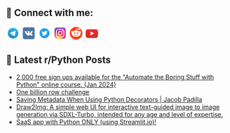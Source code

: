 ## 🔎 Connect with me:
[<img src="https://github.com/bullbesh/bullbesh/blob/main/images/Telegram.png" width="32" height="32" />](https://t.me/bullbesh)
[<img src="https://github.com/bullbesh/bullbesh/blob/main/images/VK.png" width="32" height="32" />](https://vk.com/bullbesh)
[<img src="https://github.com/bullbesh/bullbesh/blob/main/images/Twitter.png" width="32" height="32" />](https://twitter.com/bullbesh1)
[<img src="https://github.com/bullbesh/bullbesh/blob/main/images/Instagram.png" width="32" height="32" />](https://www.instagram.com/bullbesh)
[<img src="https://github.com/bullbesh/bullbesh/blob/main/images/Reddit.png" width="32" height="32" />](https://www.reddit.com/user/bullbesh)
[<img src="https://github.com/bullbesh/bullbesh/blob/main/images/YouTube.png" width="32" height="32" />](https://www.youtube.com/channel/UCtfjRs6uzgq5mfm8S06WTcg)

## 📕 Latest r/Python Posts
<!-- BLOG-POST-LIST:START -->
- [2,000 free sign ups available for the &quot;Automate the Boring Stuff with Python&quot; online course. &lpar;Jan 2024&rpar;](https://www.reddit.com/r/Python/comments/18ziobn/2000_free_sign_ups_available_for_the_automate_the/)
- [One billion row challenge](https://www.reddit.com/r/Python/comments/18zi0o5/one_billion_row_challenge/)
- [Saving Metadata When Using Python Decorators | Jacob Padilla](https://www.reddit.com/r/Python/comments/18zexf0/saving_metadata_when_using_python_decorators/)
- [Draw2Img: A simple web UI for interactive text-guided image to image generation via SDXL-Turbo, intended for any age and level of expertise.](https://www.reddit.com/r/Python/comments/18zd9dx/draw2img_a_simple_web_ui_for_interactive/)
- [SaaS app with Python ONLY &lpar;using Streamlit.io&rpar;!](https://www.reddit.com/r/Python/comments/18zd96g/saas_app_with_python_only_using_streamlitio/)
<!-- BLOG-POST-LIST:END -->
